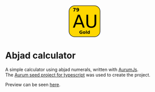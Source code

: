 <p align="center">
    <img src="./src/images/aurum.png" width="100" height="100">
</p>

# Abjad calculator

A simple calculator using abjad numerals, written with [AurumJs](https://aurumjs.org/).  
The [Aurum seed project for typescript](https://github.com/CyberPhoenix90/aurum-seed-typescript) was used to create the project.

Preview can be seen [here](https://nabak9.github.io/abjad-calculator/).
